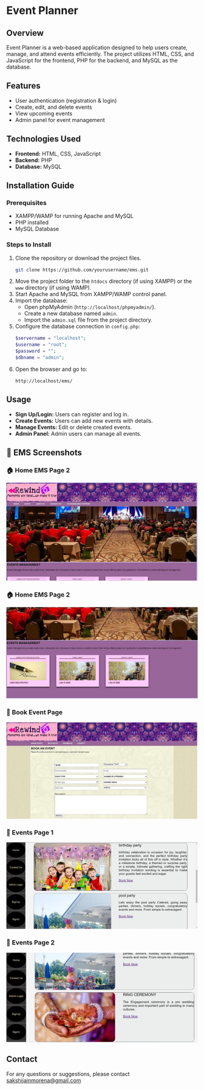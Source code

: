 # Event Planner

## Overview
Event Planner is a web-based application designed to help users create, manage, and attend events efficiently. The project utilizes HTML, CSS, and JavaScript for the frontend, PHP for the backend, and MySQL as the database.

## Features
- User authentication (registration & login)
- Create, edit, and delete events
- View upcoming events
- Admin panel for event management

## Technologies Used
- **Frontend:** HTML, CSS, JavaScript
- **Backend:** PHP
- **Database:** MySQL

## Installation Guide
### Prerequisites
- XAMPP/WAMP for running Apache and MySQL
- PHP installed
- MySQL Database

### Steps to Install
1. Clone the repository or download the project files.
   ```bash
   git clone https://github.com/yourusername/ems.git
   ```
2. Move the project folder to the `htdocs` directory (if using XAMPP) or the `www` directory (if using WAMP).
3. Start Apache and MySQL from XAMPP/WAMP control panel.
4. Import the database:
   - Open phpMyAdmin (`http://localhost/phpmyadmin/`).
   - Create a new database named `admin`.
   - Import the `admin.sql` file from the project directory.
5. Configure the database connection in `config.php`:
   ```php
   $servername = "localhost";
   $username = "root";
   $password = "";
   $dbname = "admin";
   ```
6. Open the browser and go to:
   ```
   http://localhost/ems/
   ```

## Usage
- **Sign Up/Login:** Users can register and log in.
- **Create Events:** Users can add new events with details.
- **Manage Events:** Edit or delete created events.
- **Admin Panel:** Admin users can manage all events.

 ## 📸 EMS Screenshots
 
### 🏠 Home EMS Page 2
![Home EMS](https://github.com/SAKSHIJAIN123-MCA/ems/blob/main/event%20management%20system/admin/image/homeems.jpg?raw=true)

### 🏠 Home EMS Page 2
![Home EMS 2](https://github.com/SAKSHIJAIN123-MCA/ems/blob/main/event%20management%20system/admin/image/homeems2.jpg?raw=true)

### 📅 Book Event Page
![Book Event](https://github.com/SAKSHIJAIN123-MCA/ems/blob/main/event%20management%20system/admin/image/bookevent.jpg?raw=true)

### 🎉 Events Page 1
![Events Page 1](https://github.com/SAKSHIJAIN123-MCA/ems/blob/main/event%20management%20system/admin/image/events.jpg?raw=true)

### 🎉 Events Page 2
![Events Page 2](https://github.com/SAKSHIJAIN123-MCA/ems/blob/main/event%20management%20system/admin/image/events2.jpg?raw=true)

## Contact
For any questions or suggestions, please contact sakshijainmorena@gmail.com



